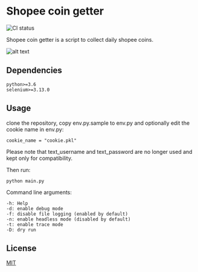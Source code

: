 # Shopee coin getter
![CI status](https://img.shields.io/badge/build-passing-brightgreen.svg)

Shopee coin getter is a script to collect daily shopee coins.

![alt text](https://raw.githubusercontent.com/rodney-peng/crawler_shopee/master/readme/overall-1.png)
## Dependencies

    python>=3.6
    selenium>=3.13.0

## Usage

clone the repository,
copy env.py.sample to env.py and optionally edit the cookie name in env.py:

    cookie_name = "cookie.pkl"

Please note that text_username and text_password are no longer used and kept only for compatibility.

Then run:

    python main.py

Command line arguments:

    -h: Help
    -d: enable debug mode
    -f: disable file logging (enabled by default)
    -n: enable headless mode (disabled by default)
    -t: enable trace mode
    -D: dry run

## License

[MIT](https://choosealicense.com/licenses/mit/)
